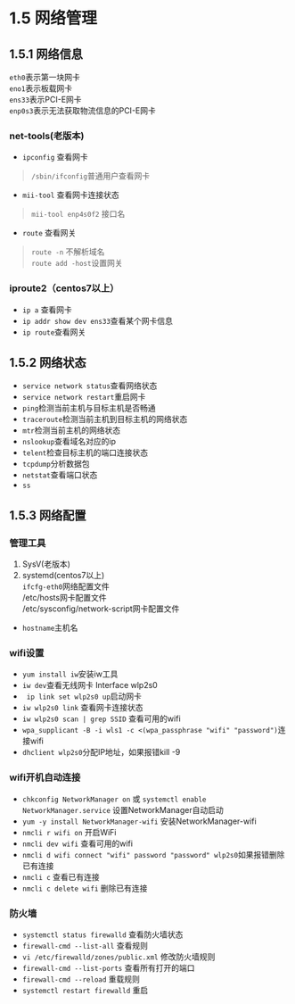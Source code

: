 # 1.5 网络管理
## 1.5.1 网络信息
`eth0`表示第一块网卡      
`eno1`表示板载网卡    
`ens33`表示PCI-E网卡       
`enp0s3`表示无法获取物流信息的PCI-E网卡  
### net-tools(老版本)         
* `ipconfig` 查看网卡      
> `/sbin/ifconfig`普通用户查看网卡      
* `mii-tool` 查看网卡连接状态      
>`mii-tool enp4s0f2` 接口名     
* `route` 查看网关   
> `route -n` 不解析域名     
> `route add -host`设置网关     

### iproute2（centos7以上）
* `ip a` 查看网卡       
* `ip addr show dev ens33`查看某个网卡信息
* `ip route`查看网关
## 1.5.2 网络状态
* `service network status`查看网络状态
* `service network restart`重启网卡
* `ping`检测当前主机与目标主机是否畅通
* `traceroute`检测当前主机到目标主机的网络状态
* `mtr`检测当前主机的网络状态
* `nslookup`查看域名对应的ip
* `telent`检查目标主机的端口连接状态
* `tcpdump`分析数据包
* `netstat`查看端口状态
* `ss`

## 1.5.3 网络配置
### 管理工具
1. SysV(老版本) 
2. systemd(centos7以上)         
`ifcfg-eth0`网络配置文件        
/etc/hosts网卡配置文件      
/etc/sysconfig/network-script网卡配置文件       
* `hostname`主机名

### wifi设置
* `yum install iw`安装iw工具
* `iw dev`查看无线网卡 Interface wlp2s0
* ` ip link set wlp2s0 up`启动网卡
* `iw wlp2s0 link` 查看网卡连接状态
* `iw wlp2s0 scan | grep SSID` 查看可用的wifi
* `wpa_supplicant -B -i wls1 -c <(wpa_passphrase "wifi" "password")`连接wifi
* `dhclient wlp2s0`分配IP地址，如果报错kill -9

### wifi开机自动连接 
* `chkconfig NetworkManager on` 或  `systemctl enable NetworkManager.service` 设置NetworkManager自动启动
* `yum -y install NetworkManager-wifi` 安装NetworkManager-wifi 
* `nmcli r wifi on` 开启WiFi
* `nmcli dev wifi` 查看可用的wifi
* `nmcli d wifi connect "wifi" password "password" wlp2s0`如果报错删除已有连接
* `nmcli c` 查看已有连接
* `nmcli c delete wifi` 删除已有连接

### 防火墙
* `systemctl status firewalld` 查看防火墙状态
* `firewall-cmd --list-all` 查看规则 
* `vi /etc/firewalld/zones/public.xml` 修改防火墙规则
* `firewall-cmd --list-ports` 查看所有打开的端口
* `firewall-cmd --reload` 重载规则
* `systemctl restart firewalld` 重启


